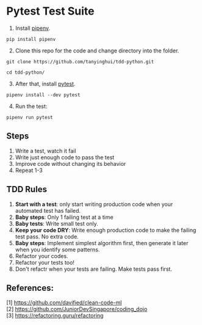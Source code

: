 # Pytest Test Suite
1. Install [pipenv](https://pipenv.readthedocs.io/en/latest/). 
```shell
pip install pipenv
```

2. Clone this repo for the code and change directory into the folder.

```shell
git clone https://github.com/tanyinghui/tdd-python.git

cd tdd-python/
```

3. After that, install [pytest](https://docs.pytest.org/en/stable/).
```shell
pipenv install --dev pytest
```

4. Run the test:
```shell
pipenv run pytest
```

## Steps
1. Write a test, watch it fail
2. Write just enough code to pass the test
3. Improve code without changing its behavior
4. Repeat 1-3

## TDD Rules
1. **Start with a test**: only start writing production code when your automated test has failed.
2. **Baby steps**: Only 1 failing test at a time
3. **Baby tests**: Write small test only.
4. **Keep your code DRY**: Write enough production code to make the failing test pass. No extra code.
5. **Baby steps**: Implement simplest algorithm first, then generate it later when you identify some patterns.
6. Refactor your codes.
7. Refactor your tests too!
8. Don't refactr when your tests are failing. Make tests pass first.


## References:
[1] https://github.com/davified/clean-code-ml <br>
[2] https://github.com/JuniorDevSingapore/coding_dojo <br>
[3] https://refactoring.guru/refactoring <br>